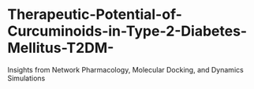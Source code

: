 # Therapeutic-Potential-of-Curcuminoids-in-Type-2-Diabetes-Mellitus-T2DM-
Insights from Network Pharmacology, Molecular Docking, and Dynamics Simulations
